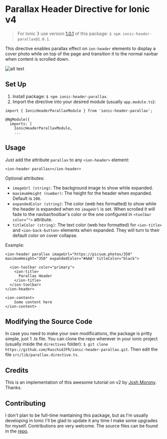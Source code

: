 # Parallax Header Directive for Ionic v4 #

> For Ionic 3 use version [1.0.1](https://www.npmjs.com/package/ionic-header-parallax/v/1.0.1) of this package: `$ npm ionic-header-parallax@1.0.1`.

This directive enables parallax effect on `ion-header` elements to display a cover photo while on top of the page and transition it to the normal navbar when content is scrolled down.

![alt text](https://raw.githubusercontent.com/raschidJFR/ionic-header-parallax/master/gif.gif)

## Set Up ##

1. Install package: `$ npm ionic-header-parallax`.
2. Import the directive into your desired module (usually `app.module.ts`):

```
import { IonicHeaderParallaxModule } from 'ionic-header-parallax';

@NgModule({
  imports: [
    IonicHeaderParallaxModule,
    ...
```

## Usage ##

Just add the attribute `parallax` to any `<ion-header>` element:

```
<ion-header parallax></ion-header>
```

Optional attributes:

* `imageUrl (string)`: The background image to show while expanded.
* `maximumHeight (number)`: The height for the header when expanded. Default is `200`.
* `expandedColor (string)`: The color (web hex formatted) to show while the header is expanded when no `imageUrl` is set. When scrolled it will fade to the navbar/toolbar's color or the one configured in `<toolbar color="">` attribute.
* `titleColor (string)`: The text color (web hex formatted) for `<ion-title>` and `<ion-back-button>` elements when expanded. They will turn to their default color on cover collapse.

Example:

```
<ion-header parallax imageUrl="https://picsum.photos/350" maximumHeight="350" expandedColor="#AAA" titleColor="black">

  <ion-toolbar color="primary">
    <ion-title>
      Parallax Header
    </ion-title>
  </ion-toolbar>
</ion-header>

<ion-content>
	Some content here
</ion-content>
```

## Modifying the Source Code ##
In case you need to make your own modifications, the package is pritty simple, just 1 .ts file. You can clone the repo wherever in your ionic project (usually inside  the `directives` folder): `$ git clone https://github.com/RaschidJFR/ionic-header-parallax.git`. Then edit the file `src/lib/parallax.directive.ts`.

## Credits ##
This is an implementation of this awesome tutorial on v2 by [Josh Morony](https://www.joshmorony.com/how-to-create-a-directive-in-ionic-2-parallax-header/). Thanks.

## Contributing ##

I don't plan to be full-time mantaining this package, but as I'm usually developing in Ionic I'll be glad to update it any time I make some upgrades for myself.
Contributions are very welcome. The source files can be found in the [repo](https://github.com/RaschidGithub/ionic-header-parallax).